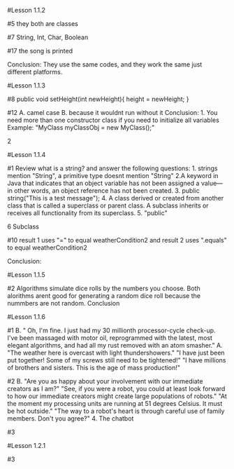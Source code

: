 #Lesson 1.1.2
<p>#5 they both are classes
<p>#7 String, Int, Char, Boolean
<p>#17 the song is printed

Conclusion: They use the same codes, and they work the same just different platforms.

#Lesson 1.1.3
<p>#8 public void setHeight(int newHeight){
          height = newHeight;
      }
<p>#12 A. camel case
       B. because it wouldnt run without it
Conclusion:
1. You need more than one constructor class if you need to initialize all variables
Example: "MyClass myClassObj = new MyClass();"

2 

#Lesson 1.1.4
<p>#1 Review what is a string? and answer the following questions:
1. strings mention "String", a primitive type doesnt mention "String"
2.A keyword in Java that indicates that an object variable has not been assigned a value—in other words, an object reference has not been created.
3. public string("This is a test message");
4. A class derived or created from another class that is called a superclass or parent class. A subclass inherits or receives all functionality from its superclass.
5. "public"

6 Subclass

<p>#10 result 1 uses "=" to equal weatherCondition2 and result 2 uses ".equals" to equal weatherCondition2

Conclusion:



#Lesson 1.1.5
<p>#2 Algorithms simulate dice rolls by the numbers you choose. Both alorithms arent good for generating a random dice roll because the nummbers are not random.
Conclusion 

#Lesson 1.1.6
<p>#1 B. "	Oh, I'm fine. I just had my 30 millionth processor-cycle check-up. I've been massaged with motor oil, reprogrammed with the latest, most elegant algorithms, and had all my rust removed with an atom smasher."
      A. "The weather here is overcast with light thundershowers."
      "I have just been put together! Some of my screws still need to be tightened!"
      "I have millions of brothers and sisters. This is the age of mass production!"

<p>#2 B. "Are you as happy about your involvement with our immediate creators as I am?"
"See, if you were a robot, you could at least look forward to how our immediate creators might create large populations of robots."
"At the moment my processing units are running at 51 degrees Celsius. It must be hot outside."
"The way to a robot's heart is through careful use of family members. Don't you agree?"
4. The chatbot 

<p>#3

#Lesson 1.2.1
<p>#3 